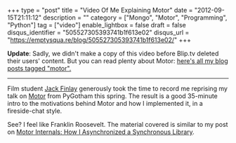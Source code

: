 +++
type = "post"
title = "Video Of Me Explaining Motor"
date = "2012-09-15T21:11:12"
description = ""
category = ["Mongo", "Motor", "Programming", "Python"]
tag = ["video"]
enable_lightbox = false
draft = false
disqus_identifier = "505527305393741b1f613e02"
disqus_url = "https://emptysqua.re/blog/505527305393741b1f613e02/"
+++

<p><strong>Update</strong>: Sadly, we didn't make a copy of this video before Blip.tv deleted their users' content. But you can read plenty about Motor: <a href="/blog/category/motor/">here's all my blog posts tagged "motor".</a></p>
<hr />
<p>Film student <a href="http://www.finlaycoopermedia.com/">Jack Finlay</a> generously took the time to record me reprising my talk on <a href="/motor/">Motor</a> from PyGotham this spring. The result is a good 35-minute intro to the motivations behind Motor and how I implemented it, in a fireside-chat style.</p>
<p>See? I feel like Franklin Roosevelt. The material covered is similar to my post on <a href="/blog/motor-internals-how-i-asynchronized-a-synchronous-library/">Motor Internals: How I Asynchronized a Synchronous Library</a>.</p>
